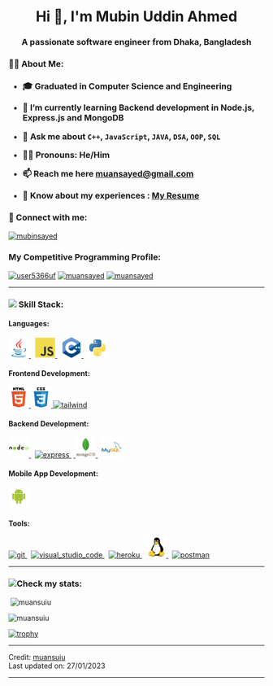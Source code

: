 <h1 align="center">Hi 👋, I'm Mubin Uddin Ahmed</h1>  
<h3 align="center">A passionate software engineer from Dhaka, Bangladesh</h3>

<h3 align="left">🧑‍💻 About Me:   <h3>  

- 🎓 Graduated in Computer Science and Engineering
- 🌱 I’m currently learning Backend development in **Node.js, Express.js and MongoDB**  
- 💬 Ask me about **```C++```, ```JavaScript```, ```JAVA```, ```DSA```, ```OOP```, ```SQL```**  
- 🙋‍♂️ Pronouns: He/Him
  
- 📫 Reach me here **muansayed@gmail.com**  
  
- 📄 Know about my experiences : [My Resume](https://drive.google.com/file/d/19AWu813QE5KBME-N2sS5MbmK1PzOkigQ/view?usp=sharing)  
 
<h3 align="left">🤝 Connect with me:</h3>  
<p align="left">  
<a href="https://linkedin.com/in/mubinsayed" target="blank"><img align="center" src="https://raw.githubusercontent.com/rahuldkjain/github-profile-readme-generator/master/src/images/icons/Social/linked-in-alt.svg" alt="mubinsayed" height="30" width="30" /></a>  
</p>

<h3 align="left">My Competitive Programming Profile:</h3>  
<p align="left"> 
<a href="https://www.leetcode.com/user5366uf" target="blank"><img align="center" src="https://raw.githubusercontent.com/rahuldkjain/github-profile-readme-generator/master/src/images/icons/Social/leet-code.svg" alt="user5366uf" height="30" width="40" /></a>  
<a href="https://www.hackerrank.com/muansayed" target="blank"><img align="center" src="https://raw.githubusercontent.com/rahuldkjain/github-profile-readme-generator/master/src/images/icons/Social/hackerrank.svg" alt="muansayed" height="30" width="40" /></a>  
<a href="https://codeforces.com/profile/muansayed" target="blank"><img align="center" src="https://raw.githubusercontent.com/rahuldkjain/github-profile-readme-generator/master/src/images/icons/Social/codeforces.svg" alt="muansayed" height="30" width="40" /></a>  

---
  
</p>  
 <h3 align="left"><img src = "https://media2.giphy.com/media/QssGEmpkyEOhBCb7e1/giphy.gif?cid=ecf05e47a0n3gi1bfqntqmob8g9aid1oyj2wr3ds3mg700bl&rid=giphy.gif" width = 32px> Skill Stack: </h3>
<h4 align="left">Languages:</h3>  
<a href="https://www.java.com" target="_blank" rel="noreferrer"> <img src="https://raw.githubusercontent.com/devicons/devicon/master/icons/java/java-original.svg" alt="java" width="40" height="40"/> </a> &nbsp; <a href="https://developer.mozilla.org/en-US/docs/Web/JavaScript" target="_blank" rel="noreferrer"> <img src="https://raw.githubusercontent.com/devicons/devicon/master/icons/javascript/javascript-original.svg" alt="javascript" width="40" height="40"/> </a> &nbsp;
<a href="https://www.w3schools.com/cpp/" target="_blank" rel="noreferrer"> <img src="https://raw.githubusercontent.com/devicons/devicon/master/icons/cplusplus/cplusplus-original.svg" alt="cplusplus" width="40" height="40"/> </a> &nbsp; <a href="https://www.python.org" target="_blank" rel="noreferrer"> <img src="https://raw.githubusercontent.com/devicons/devicon/master/icons/python/python-original.svg" alt="python" width="40" height="40"/> </a>
<h4 align="left">Frontend Development:</h3> 
<a href="https://www.w3.org/html/" target="_blank" rel="noreferrer"> <img src="https://raw.githubusercontent.com/devicons/devicon/master/icons/html5/html5-original-wordmark.svg" alt="html5" width="40" height="40"/> </a> 
 <a href="https://www.w3schools.com/css/" target="_blank" rel="noreferrer"> <img src="https://raw.githubusercontent.com/devicons/devicon/master/icons/css3/css3-original-wordmark.svg" alt="css3" width="40" height="40"/> </a><a href="https://tailwindcss.com/" target="_blank" rel="noreferrer"> <img src="https://www.vectorlogo.zone/logos/tailwindcss/tailwindcss-icon.svg" alt="tailwind" width="40" height="40"/> </a> 
<h4 align="left">Backend Development:</h3> 
<a href="https://nodejs.org" target="_blank" rel="noreferrer"> <img src="https://raw.githubusercontent.com/devicons/devicon/master/icons/nodejs/nodejs-original-wordmark.svg" alt="nodejs" width="40" height="40"/> </a> &nbsp; <a href="https://expressjs.com" target="_blank" rel="noreferrer"> 
            <img src="https://icongr.am/devicon/express-original.svg?size=128&color=eee7e7" alt="express" width="40" height="40"/> </a>&nbsp;<a href="https://www.mongodb.com/" target="_blank" rel="noreferrer"> <img src="https://raw.githubusercontent.com/devicons/devicon/master/icons/mongodb/mongodb-original-wordmark.svg" alt="mongodb" width="40" height="40"/> </a>&nbsp; <a href="https://www.mysql.com/" target="_blank" rel="noreferrer"> <img src="https://raw.githubusercontent.com/devicons/devicon/master/icons/mysql/mysql-original-wordmark.svg" alt="mysql" width="40" height="40"/> </a>
<h4 align="left">Mobile App Development:</h3> 
<p align="left"> <a href="https://developer.android.com" target="_blank" rel="noreferrer"> <img src="https://raw.githubusercontent.com/devicons/devicon/master/icons/android/android-original-wordmark.svg" alt="android" width="40" height="40"/> </a> 
</p>  
<h4 align="left">Tools:</h3> 
 <a href="https://git-scm.com/" target="_blank" rel="noreferrer"> <img src="https://www.vectorlogo.zone/logos/git-scm/git-scm-icon.svg" alt="git" width="40" height="40"/> </a> &nbsp;
 <a href="https://code.visualstudio.com/" target="_blank" rel="noreferrer"> <img src="https://upload.wikimedia.org/wikipedia/commons/thumb/9/9a/Visual_Studio_Code_1.35_icon.svg/2048px-Visual_Studio_Code_1.35_icon.svg.png" alt="visual_studio_code" width="40" height="40"/> </a> &nbsp;
 <a href="https://heroku.com" target="_blank" rel="noreferrer"> <img src="https://www.vectorlogo.zone/logos/heroku/heroku-icon.svg" alt="heroku" width="40" height="40"/> </a> &nbsp; <a href="https://www.linux.org/" target="_blank" rel="noreferrer"> <img src="https://raw.githubusercontent.com/devicons/devicon/master/icons/linux/linux-original.svg" alt="linux" width="40" height="40"/> </a> &nbsp; <a href="https://postman.com" target="_blank" rel="noreferrer"> <img src="https://www.vectorlogo.zone/logos/getpostman/getpostman-icon.svg" alt="postman" width="40" height="40"/> </a>  
  
<hr>
<h3 align="left"><img src="https://media.giphy.com/media/iY8CRBdQXODJSCERIr/giphy.gif" width="35">Check my stats:</h3> 
  
  <p>&nbsp;<img align="center" src="https://github-readme-stats-muansuiu.vercel.app/api?username=muansuiu&theme=nightowl&show_icons=true&locale=en" alt="muansuiu" /></p>
<p><img align="left" src="https://github-readme-stats-muansuiu.vercel.app/api/top-langs?username=muansuiu&theme=aura&show_icons=true&locale=en&layout=compact" alt="muansuiu" /></p>  
  <br>
  
[![trophy](https://github-profile-trophy.vercel.app/?username=muansuiu&theme=nord)](https://github.com/ryo-ma/github-profile-trophy)

------

Credit: [muansuiu](https://github.com/muansuiu)  
Last updated on: 27/01/2023

------

